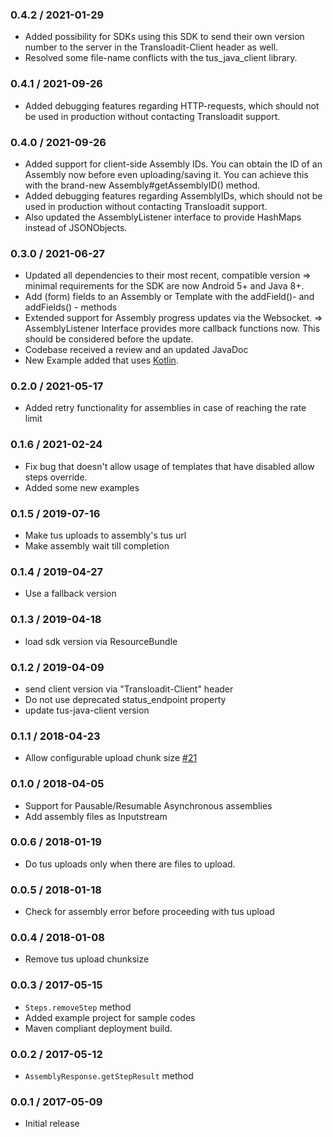 ### 0.4.2 / 2021-01-29 ###
* Added possibility for SDKs using this SDK to send their own version number to the server in the Transloadit-Client header as well.
* Resolved some file-name conflicts with the tus_java_client library.

### 0.4.1 / 2021-09-26 ###
* Added debugging features regarding HTTP-requests, which should not be used in production without contacting Transloadit support.

### 0.4.0 / 2021-09-26 ###
* Added support for client-side Assembly IDs. You can obtain the ID of an Assembly now before even uploading/saving it. You can achieve this with the brand-new Assembly#getAssemblyID() method.
* Added debugging features regarding AssemblyIDs, which should not be used in production without contacting Transloadit support.
* Also updated the AssemblyListener interface to provide HashMaps instead of JSONObjects.

### 0.3.0 / 2021-06-27 ###
* Updated all dependencies to their most recent, compatible version
  => minimal requirements for the SDK are now Android 5+ and Java 8+.
* Add (form) fields to an Assembly or Template with the addField()- and addFields() - methods
* Extended support for Assembly progress updates via the Websocket.
  => AssemblyListener Interface provides more callback functions now. This should be considered before the update.
* Codebase received a review and an updated JavaDoc
* New Example added that uses [Kotlin](https://kotlinlang.org/).
  
### 0.2.0 / 2021-05-17 ###
* Added retry functionality for assemblies in case of reaching the rate limit

### 0.1.6 / 2021-02-24 ###

* Fix bug that doesn't allow usage of templates that have disabled allow steps override. 
* Added some new examples

### 0.1.5 / 2019-07-16 ###

* Make tus uploads to assembly's tus url
* Make assembly wait till completion

### 0.1.4 / 2019-04-27 ###

* Use a fallback version

### 0.1.3 / 2019-04-18 ###

* load sdk version via ResourceBundle

### 0.1.2 / 2019-04-09 ###

* send client version via "Transloadit-Client" header
* Do not use deprecated status_endpoint property
* update tus-java-client version

### 0.1.1 / 2018-04-23 ###

* Allow configurable upload chunk size [#21](https://github.com/transloadit/java-sdk/issues/21)

### 0.1.0 / 2018-04-05 ###

* Support for Pausable/Resumable Asynchronous assemblies
* Add assembly files as Inputstream

### 0.0.6 / 2018-01-19 ###

* Do tus uploads only when there are files to upload.

### 0.0.5 / 2018-01-18 ###

* Check for assembly error before proceeding with tus upload

### 0.0.4 / 2018-01-08 ###

* Remove tus upload chunksize

### 0.0.3 / 2017-05-15 ###

* `Steps.removeStep` method
* Added example project for sample codes
* Maven compliant deployment build. 

### 0.0.2 / 2017-05-12 ###

* `AssemblyResponse.getStepResult` method

### 0.0.1 / 2017-05-09 ###

* Initial release
